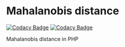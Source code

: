 # Mahalanobis distance

[![Codacy Badge](https://app.codacy.com/project/badge/Grade/389f48f5712649bca0deab2584ab034f)](https://app.codacy.com/gh/ArijusGrotuzas/mahalanobis-distance/dashboard?utm_source=gh&utm_medium=referral&utm_content=&utm_campaign=Badge_grade)
[![Codacy Badge](https://app.codacy.com/project/badge/Coverage/389f48f5712649bca0deab2584ab034f)](https://app.codacy.com/gh/ArijusGrotuzas/mahalanobis-distance/dashboard?utm_source=gh&utm_medium=referral&utm_content=&utm_campaign=Badge_coverage)

Mahalanobis distance in PHP
